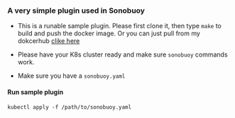 ### A very simple plugin used in Sonobuoy

* This is a runable sample plugin. Please first clone it, then type ```make``` to build and push the docker image. Or you can just pull from my dokcerhub [clike here](https://cloud.docker.com/u/jiatongw/repository/docker/jiatongw/sample)

* Please have your K8s cluster ready and make sure ```sonobuoy``` commands work.

* Make sure you have a ```sonobuoy.yaml```

#### Run sample plugin

```kubectl apply -f /path/to/sonobuoy.yaml ``` 
